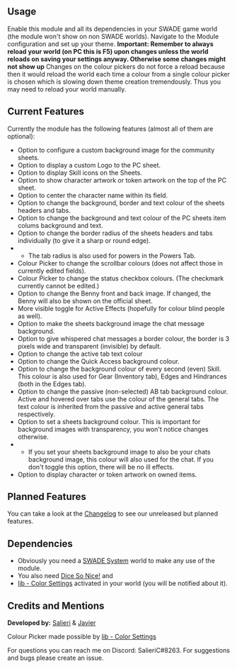 ## Usage
Enable this module and all its dependencies in your SWADE game world (the module won't show on non SWADE worlds). Navigate to the Module configuration and set up your theme. **Important: Remember to always reload your world (on PC this is F5) upon changes unless the world reloads on saving your settings anyway. Otherwise some changes might not show up** Changes on the colour pickers do not force a reload because then it would reload the world each time a colour from a single colour picker is chosen which is slowing down theme creation tremendously. Thus you may need to reload your world manually.

## Current Features
Currently the module has the following features (almost all of them are optional):
- Option to configure a custom background image for the community sheets.
- Option to display a custom Logo to the PC sheet.
- Option to display Skill icons on the Sheets.
- Option to show character artwork or token artwork on the top of the PC sheet.
- Option to center the character name within its field.
- Option to change the background, border and text colour of the sheets headers and tabs.
- Option to change the background and text colour of the PC sheets item colums background and text.
- Option to change the border radius of the sheets headers and tabs individually (to give it a sharp or round edge).
- - The tab radius is also used for powers in the Powers Tab.
- Colour Picker to change the scrollbar colours (does not affect those in currently edited fields).
- Colour Picker to change the status checkbox colours. (The checkmark currently cannot be edited.)
- Option to change the Benny front and back image. If changed, the Benny will also be shown on the official sheet.
- More visible toggle for Active Effects (hopefully for colour blind people as well).
- Option to make the sheets background image the chat message background.
- Option to give whispered chat messages a border colour, the border is 3 pixels wide and transparent (invisible) by default.
- Option to change the active tab text colour
- Option to change the Quick Access background colour.
- Option to change the background colour of every second (even) Skill. This colour is also used for Gear (Inventory tab), Edges and Hindrances (both in the Edges tab).
- Option to change the passive (non-selected) AB tab background colour. Active and hovered over tabs use the colour of the general tabs. The text colour is inherited from the passive and active general tabs respectively.
- Option to set a sheets background colour. This is important for background images with transparency, you won't notice changes otherwise.
- - If you set your sheets background image to also be your chats background image, this colour will also used for the chat. If you don't toggle this option, there will be no ill effects.
- Option to display character or token artwork on owned items.

## Planned Features
You can take a look at the [Changelog](https://github.com/SalieriC/SWADE-Spices-Flavours/blob/main/CHANGELOG.md) to see our unreleased but planned features.

## Dependencies
- Obviously you need a [SWADE System](https://foundryvtt.com/packages/swade/) world to make any use of the module.
- You also need [Dice So Nice!](https://foundryvtt.com/packages/dice-so-nice/) and
- [lib - Color Settings](https://foundryvtt.com/packages/colorsettings/) activated in your world (you will be notified about it).

## Credits and Mentions
**Developed by:** [Salieri](https://github.com/SalieriC) & [Javier](https://github.com/javierriveracastro)

Colour Picker made possible by [lib - Color Settings](https://foundryvtt.com/packages/colorsettings/)

For questions you can reach me on Discord: SalieriC#8263. 
For suggestions and bugs please create an issue.
